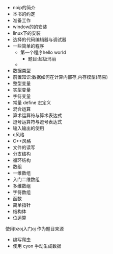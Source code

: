  - noip的简介
 - 本书的约定
 - 准备工作
  - window的的安装
  - linux下的安装
  - 选择的代码编辑器与调试器
 -  一些简单的程序
    - 第一个程序hello world
      - 题目:超级玛丽
    - 
 - 数据类型
  - 前置知识:数据如何在计算内部存,内存模型(简易)
  - 整型变量
  - 实型变量
  - 字符变量
  - 常量
    define 宏定义
  - 混合运算
 - 算术运算符与算术表达式
 - 逗号运算符与逗号表达式
 - 输入输出的使用
  - c风格
  - C++风格
  - 文件的读写
 - 分支结构
 - 循环结构
 - 数组
  - 一维数组
  - 入门二维数组
  - 多维数组
  - 字符数组
 - 函数
 - 简单指针
 - 结构体
 - 位运算

使用bzoj入门oj 作为题目来源

 - 编写爬虫
 - 使用 cyon 手动生成数据
